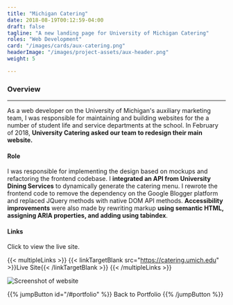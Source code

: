 ```yaml
---
title: "Michigan Catering"
date: 2018-08-19T00:12:59-04:00
draft: false
tagline: "A new landing page for University of Michigan Catering"
roles: "Web Development"
card: "/images/cards/aux-catering.png"
headerImage: "/images/project-assets/aux-header.png"
weight: 5

---
```


### Overview
---
As a web developer on the University of Michigan's auxiliary marketing team, I was responsible for maintaining and building websites for the a number of student life and service departments at the school. In February of 2018, **University Catering asked our team to redesign their main website.**

#### Role

I was responsible for implementing the design based on mockups and refactoring the frontend codebase. I **integrated an API from University Dining Services** to dynamically generate the catering menu. I rewrote the frontend code to remove the dependency on the Google Blogger platform and replaced JQuery methods with native DOM API methods. **Accessibility improvements** were also made by rewriting markup **using semantic HTML, assigning ARIA properties, and adding using tabindex**.

#### Links
Click to view the live site.

{{< multipleLinks >}}
{{< linkTargetBlank src="https://catering.umich.edu" >}}Live Site{{< /linkTargetBlank >}}
{{< /multipleLinks >}}

![Screenshot of website](/images/project-assets/aux-catering-screen.png)


{{% jumpButton id="/#portfolio" %}} Back to Portfolio {{% /jumpButton %}}